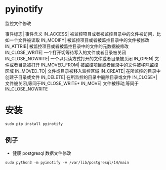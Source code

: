 # pyinotify
监控文件修改

事件标志|    事件含义
IN_ACCESS|    被监控项目或者被监控目录中的文件被访问，比如一个文件被读取
IN_MODIFY|    被监控项目或者被监控目录中的文件被修改
IN_ATTRIB|    被监控项目或者被监控目录中的文件的元数据被修改
IN_CLOSE_WRITE|    一个打开切等待写入的文件或者目录被关闭
IN_CLOSE_NOWRITE|    一个以只读方式打开的文件或者目录被关闭
IN_OPEN|    文件或者目录被打开
IN_MOVED_FROM|    被监控项目或者目录中的文件被移除监控区域
IN_MOVED_TO|    文件或目录被移入监控区域
IN_CREATE|    在所监控的目录中创建子目录或文件
IN_DELETE|    在所监控的目录中删除目录或文件
IN_CLOSE*|    文件被关闭,等同于IN_CLOSE_WRITE*
IN_MOVE|    文件被移动,等同于IN_CLOSE_NOWRITE

# 安装
```shell
sudo pip install pyinotify
```


## 例子

- 健康 postgresql 数据文件修改
```shell
sudo python3 -m pyinotify -v /var/lib/postgresql/14/main
```
